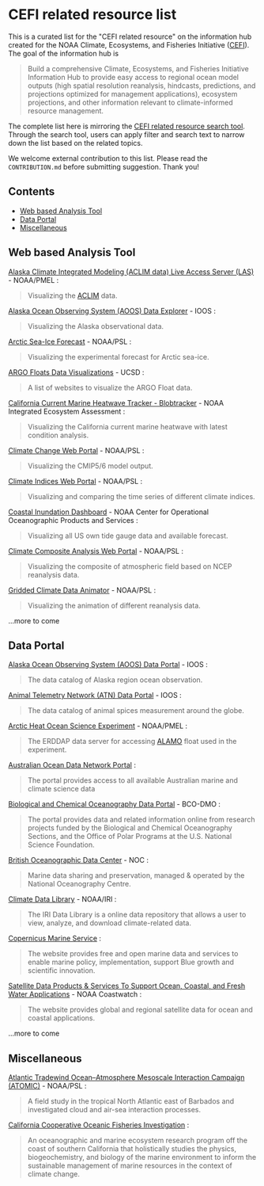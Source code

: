 # CEFI related resource list

This is a curated list for the "CEFI related resource" on the information hub created for the NOAA Climate, Ecosystems, and Fisheries Initiative ([CEFI](https://www.fisheries.noaa.gov/topic/climate-change/climate,-ecosystems,-and-fisheries)). 
The goal of the information hub is

 > Build a comprehensive Climate, Ecosystems, and Fisheries Initiative Information Hub to provide easy access to regional ocean model outputs (high spatial resolution reanalysis, hindcasts, predictions, and projections optimized for management applications), ecosystem projections, and other information relevant to climate-informed resource management.

The complete list here is mirroring the [CEFI related resource search tool](https://psl.noaa.gov/data/fisheries/). Through the search tool, users can apply filter and search text to narrow down the list based on the related topics. 

We welcome external contribution to this list. Please read the `CONTRIBUTION.md` before submitting suggestion. Thank you!

## Contents
- [Web based Analysis Tool](#analysis-tool)
- [Data Portal](#data-portal)
- [Miscellaneous](#miscellaneous)

## Web based Analysis Tool
[Alaska Climate Integrated Modeling (ACLIM data) Live Access Server (LAS)](https://data.pmel.noaa.gov/aclim/las/UI.html) - NOAA/PMEL : 

>Visualizing the [ACLIM](https://www.fisheries.noaa.gov/alaska/ecosystems/alaska-climate-integrated-modeling-project) data.

[Alaska Ocean Observing System (AOOS) Data Explorer](http://portal.aoos.org/) - IOOS : 

>Visualizing the Alaska observational data.

[Arctic Sea-Ice Forecast](https://psl.noaa.gov/forecasts/seaice/) - NOAA/PSL : 

>Visualizing the experimental forecast for Arctic sea-ice. 

[ARGO Floats Data Visualizations](https://argo.ucsd.edu/data/data-visualizations/) - UCSD : 

>A list of websites to visualize the ARGO Float data. 

[California Current Marine Heatwave Tracker - Blobtracker](https://www.integratedecosystemassessment.noaa.gov/regions/california-current/california-current-marine-heatwave-tracker-blobtracker) - NOAA Integrated Ecosystem Assessment : 

>Visualizing the California current marine heatwave with latest condition analysis. 

[Climate Change Web Portal](https://psl.noaa.gov/ipcc/) - NOAA/PSL : 

>Visualizing the CMIP5/6 model output.

[Climate Indices Web Portal](https://psl.noaa.gov/gcos_wgsp/Timeseries/Plot/) - NOAA/PSL : 

>Visualizing and comparing the time series of different climate indices.

[Coastal Inundation Dashboard](https://tidesandcurrents.noaa.gov/inundationdb/) - NOAA Center for Operational Oceanographic Products and Services : 

>Visualizing all US own tide gauge data and available forecast.

[Climate Composite Analysis Web Portal](https://psl.noaa.gov/data/composites/) - NOAA/PSL : 

>Visualizing the composite of atmospheric field based on NCEP reanalysis data. 

[Gridded Climate Data Animator](https://psl.noaa.gov/data/animation/) - NOAA/PSL : 

>Visualizing the animation of different reanalysis data.

...more to come


## Data Portal
[Alaska Ocean Observing System (AOOS) Data Portal](https://portal.aoos.org/#search?type_group=all&page=1) - IOOS : 

>The data catalog of Alaska region ocean observation.

[Animal Telemetry Network (ATN) Data Portal](https://portal.atn.ioos.us/#search?type_group=all&page=1) - IOOS : 

>The data catalog of animal spices measurement around the globe.

[Arctic Heat Ocean Science Experiment](https://data.pmel.noaa.gov/alamo/erddap/index.html) - NOAA/PMEL : 

>The ERDDAP data server for accessing [ALAMO](https://alamo.whoi.edu/about/) float used in the experiment.

[Australian Ocean Data Network Portal](https://portal.aodn.org.au/) : 

>The portal provides access to all available Australian marine and climate science data 

[Biological and Chemical Oceanography Data Portal](https://www.bco-dmo.org/) - BCO-DMO : 

>The portal provides data and related information online from research projects funded by the Biological and Chemical Oceanography Sections, and the Office of Polar Programs at the U.S. National Science Foundation.

[British Oceanographic Data Center](https://www.bodc.ac.uk/) - NOC : 

>Marine data sharing and preservation, managed & operated by the National Oceanography Centre.

[Climate Data Library](http://iridl.ldeo.columbia.edu/) - NOAA/IRI : 

>The IRI Data Library is a online data repository that allows a user to view, analyze, and download climate-related data.

[Copernicus Marine Service](https://marine.copernicus.eu/) : 

>The website provides free and open marine data and services to enable marine policy, implementation, support Blue growth and scientific innovation.

[Satellite Data Products & Services To Support Ocean, Coastal, and Fresh Water Applications](https://coastwatch.noaa.gov/cwn/products.html) - NOAA Coastwatch : 

>The website provides global and regional satellite data for ocean and coastal applications. 

...more to come


## Miscellaneous
[Atlantic Tradewind Ocean–Atmosphere Mesoscale Interaction Campaign (ATOMIC)](https://psl.noaa.gov/atomic/) - NOAA/PSL : 

>A field study in the tropical North Atlantic east of Barbados and investigated cloud and air-sea interaction processes. 

[California Cooperative Oceanic Fisheries Investigation](https://calcofi.org/) : 

>An oceanographic and marine ecosystem research program off the coast of southern California that holistically studies the physics, biogeochemistry, and biology of the marine environment to inform the sustainable management of marine resources in the context of climate change.


